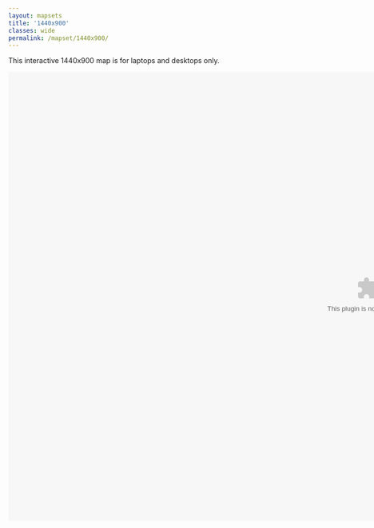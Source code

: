 ```yaml
---
layout: mapsets
title: '1440x900'
classes: wide
permalink: /mapset/1440x900/
---
```

This interactive 1440x900 map is for laptops and desktops only.

<script src="https://unpkg.com/@ruffle-rs/ruffle"></script>
<embed src="/mapset/shell.swf" width="1440" height="900" id="fitvid0">
